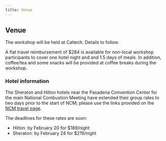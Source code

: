 ```yaml
---
title: Venue
---
```


## Venue

The workshop will be held at Caltech. Details to follow.

A flat travel reimbursement of $284 is available for non-local workshop participants to cover one hotel night and and 1.5 days of meals. In addition, coffee/tea and some snacks will be provided at coffee breaks during the workshop.

### Hotel information

The Sheraton and Hilton hotels near the Pasadena Convention Center for the main National Combustion Meeting have extended their group rates to two days prior to the start of NCM; please use the links provided on the [NCM travel page](http://wssci.us/meetings/ncm2019/travel.html).

The deadlines for these rates are soon:
- Hilton: by February 20 for $189/night
- Sheraton: by February 24 for $219/night
